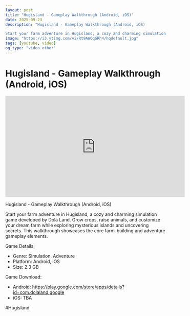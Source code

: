 ```yaml
---
layout: post
title: "Hugisland - Gameplay Walkthrough (Android, iOS)"
date: 2025-09-23
description: "Hugisland - Gameplay Walkthrough (Android, iOS)

Start your farm adventure in Hugisland, a cozy and charming simulation game developed by Dola Land. Gro..."
image: "https://i3.ytimg.com/vi/Rt9AWQqGRh4/hqdefault.jpg"
tags: [youtube, video]
og_type: "video.other"
---
```


<script type="application/ld+json">
{
  "@context": "http://schema.org",
  "@type": "VideoObject",
  "name": "Hugisland - Gameplay Walkthrough (Android, iOS)",
  "description": "Hugisland - Gameplay Walkthrough (Android, iOS)\n\nStart your farm adventure in Hugisland, a cozy and charming simulation game developed by Dola Land. Grow crops, raise animals, and customize your dream farm while exploring mysterious islands and uncovering secrets. This walkthrough showcases the core farm-building and adventure gameplay elements.\n\nGame Details:\n\n- Genre: Simulation, Adventure\n- Platform: Android, iOS\n- Size: 2.3 GB\n\nGame Download:\n\n- Android: https://play.google.com/store/apps/details?id=com.dolaland.google\n- iOS: TBA\n\n#Hugisland",
  "thumbnailUrl": "https://i3.ytimg.com/vi/Rt9AWQqGRh4/hqdefault.jpg",
  "uploadDate": "2025-09-23T09:00:44",
  "embedUrl": "https://www.youtube.com/embed/Rt9AWQqGRh4",
  "publisher": {
    "@type": "Person",
    "name": "Celo Zaga"
  },
  "mainEntityOfPage": {
    "@type": "WebPage",
    "@id": "https://celozaga.github.io/2025/09/23/hugisland---gameplay-walkthrough-(android,-ios)-Rt9AWQqGRh4.html"
  },
  "duration": "PT0M0S"
}
</script>

<script type="application/ld+json">
{
  "@context": "http://schema.org",
  "@type": "BlogPosting",
  "headline": "Hugisland - Gameplay Walkthrough (Android, iOS)",
  "image": "https://i3.ytimg.com/vi/Rt9AWQqGRh4/hqdefault.jpg",
  "publisher": {
    "@type": "Person",
    "name": "Celo Zaga"
  },
  "url": "https://celozaga.github.io/2025/09/23/hugisland---gameplay-walkthrough-(android,-ios)-Rt9AWQqGRh4.html",
  "datePublished": "2025-09-23T09:00:44",
  "dateCreated": "2025-09-23T09:00:44",
  "dateModified": "2025-09-23T09:00:44",
  "description": "Hugisland - Gameplay Walkthrough (Android, iOS)\n\nStart your farm adventure in Hugisland, a cozy and charming simulation game developed by Dola Land. Gro...",
  "author": {
    "@type": "Person",
    "name": "Celo Zaga"
  },
  "mainEntityOfPage": {
    "@type": "WebPage",
    "@id": "https://celozaga.github.io/2025/09/23/hugisland---gameplay-walkthrough-(android,-ios)-Rt9AWQqGRh4.html"
  }
}
</script>

<h1 class="youtube-post-title">Hugisland - Gameplay Walkthrough (Android, iOS)</h1>

<iframe width="560" height="315" src="https://www.youtube.com/embed/Rt9AWQqGRh4" class="youtube-post-embed" frameborder="0" allowfullscreen></iframe>

<p class="youtube-post-description">Hugisland - Gameplay Walkthrough (Android, iOS)

Start your farm adventure in Hugisland, a cozy and charming simulation game developed by Dola Land. Grow crops, raise animals, and customize your dream farm while exploring mysterious islands and uncovering secrets. This walkthrough showcases the core farm-building and adventure gameplay elements.

Game Details:

- Genre: Simulation, Adventure
- Platform: Android, iOS
- Size: 2.3 GB

Game Download:

- Android: https://play.google.com/store/apps/details?id=com.dolaland.google
- iOS: TBA

#Hugisland</p>
